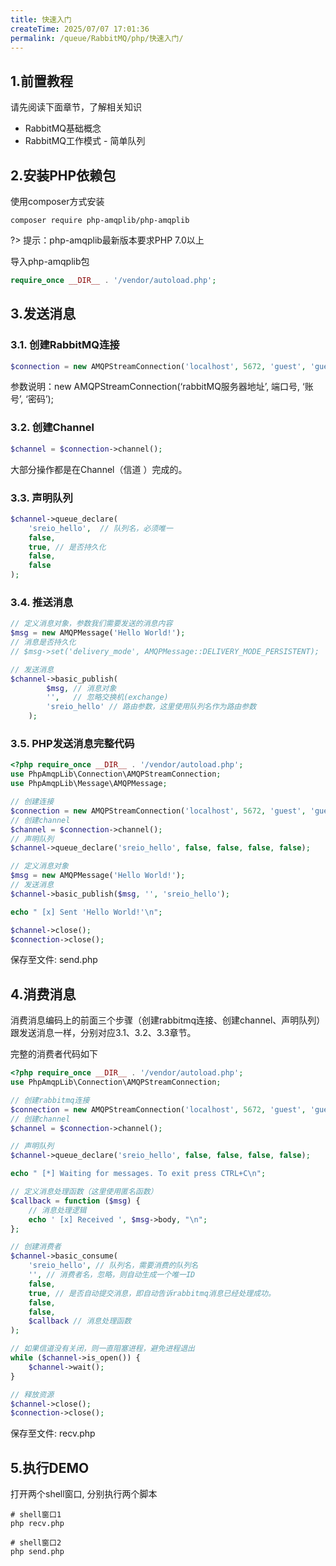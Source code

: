 ```yaml
---
title: 快速入门
createTime: 2025/07/07 17:01:36
permalink: /queue/RabbitMQ/php/快速入门/
---
```

## 1.前置教程
请先阅读下面章节，了解相关知识

- RabbitMQ基础概念
- RabbitMQ工作模式 - 简单队列

## 2.安装PHP依赖包
使用composer方式安装
```shell
composer require php-amqplib/php-amqplib
```
?> 提示：php-amqplib最新版本要求PHP 7.0以上

导入php-amqplib包
```php
require_once __DIR__ . '/vendor/autoload.php';
```

## 3.发送消息
### 3.1. 创建RabbitMQ连接
```php
$connection = new AMQPStreamConnection('localhost', 5672, 'guest', 'guest');
```
参数说明：new AMQPStreamConnection(‘rabbitMQ服务器地址’, 端口号, ‘账号’, ‘密码’);

### 3.2. 创建Channel
```php
$channel = $connection->channel();
```
大部分操作都是在Channel（信道 ）完成的。

### 3.3. 声明队列
```php
$channel->queue_declare(
    'sreio_hello',  // 队列名，必须唯一
    false,
    true, // 是否持久化
    false,
    false
);
```
### 3.4. 推送消息
```php
// 定义消息对象，参数我们需要发送的消息内容
$msg = new AMQPMessage('Hello World!');
// 消息是否持久化
// $msg->set('delivery_mode', AMQPMessage::DELIVERY_MODE_PERSISTENT);

// 发送消息
$channel->basic_publish(
        $msg, // 消息对象
        '',   // 忽略交换机(exchange)
        'sreio_hello' // 路由参数，这里使用队列名作为路由参数
    );
```

### 3.5. PHP发送消息完整代码
```php
<?php require_once __DIR__ . '/vendor/autoload.php';
use PhpAmqpLib\Connection\AMQPStreamConnection;
use PhpAmqpLib\Message\AMQPMessage;

// 创建连接
$connection = new AMQPStreamConnection('localhost', 5672, 'guest', 'guest');
// 创建channel
$channel = $connection->channel();
// 声明队列
$channel->queue_declare('sreio_hello', false, false, false, false);

// 定义消息对象
$msg = new AMQPMessage('Hello World!');
// 发送消息
$channel->basic_publish($msg, '', 'sreio_hello');

echo " [x] Sent 'Hello World!'\n";

$channel->close();
$connection->close();
```
保存至文件: send.php

## 4.消费消息
消费消息编码上的前面三个步骤（创建rabbitmq连接、创建channel、声明队列）跟发送消息一样，分别对应3.1、3.2、3.3章节。

完整的消费者代码如下
```php
<?php require_once __DIR__ . '/vendor/autoload.php';
use PhpAmqpLib\Connection\AMQPStreamConnection;

// 创建rabbitmq连接
$connection = new AMQPStreamConnection('localhost', 5672, 'guest', 'guest');
// 创建channel
$channel = $connection->channel();

// 声明队列
$channel->queue_declare('sreio_hello', false, false, false, false);

echo " [*] Waiting for messages. To exit press CTRL+C\n";

// 定义消息处理函数（这里使用匿名函数）
$callback = function ($msg) {
    // 消息处理逻辑
    echo ' [x] Received ', $msg->body, "\n";
};

// 创建消费者
$channel->basic_consume(
    'sreio_hello', // 队列名，需要消费的队列名
    '', // 消费者名，忽略，则自动生成一个唯一ID
    false,
    true, // 是否自动提交消息，即自动告诉rabbitmq消息已经处理成功。
    false,
    false,
    $callback // 消息处理函数
);

// 如果信道没有关闭，则一直阻塞进程，避免进程退出
while ($channel->is_open()) {
    $channel->wait();
}

// 释放资源
$channel->close();
$connection->close();
```
保存至文件: recv.php

## 5.执行DEMO
打开两个shell窗口, 分别执行两个脚本

```shell
# shell窗口1
php recv.php

# shell窗口2
php send.php
```